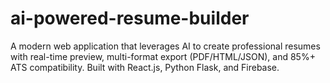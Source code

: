 # ai-powered-resume-builder
A modern web application that leverages AI to create professional resumes with real-time preview, multi-format export (PDF/HTML/JSON), and 85%+ ATS compatibility. Built with React.js, Python Flask, and Firebase.
